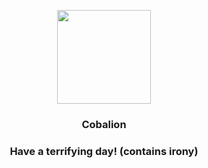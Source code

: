 <p align="center">
    <img src="https://raw.githubusercontent.com/PokeAPI/sprites/master/sprites/pokemon/638.png" width="150" height="150">
</p>
<h3 align="center"> <b>Cobalion</b></h3>
<h3 align="center">Have a terrifying day! (contains irony)</h3>
